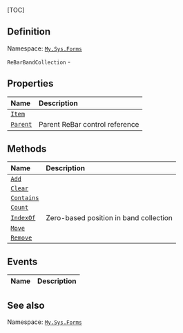 [TOC]
## Definition
Namespace: [`My.Sys.Forms`](My.Sys.Forms.md)

`ReBarBandCollection` - 

## Properties
|Name|Description|
| :------------ | :------------ |
|[`Item`]("ReBarBandCollection.Item.md")||
|[`Parent`]("ReBarBandCollection.Parent.md")|Parent ReBar control reference|

## Methods
|Name|Description|
| :------------ | :------------ |
|[`Add`]("ReBarBandCollection.Add.md")||
|[`Clear`]("ReBarBandCollection.Clear.md")||
|[`Contains`]("ReBarBandCollection.Contains.md")||
|[`Count`]("ReBarBandCollection.Count.md")||
|[`IndexOf`]("ReBarBandCollection.IndexOf.md")|Zero-based position in band collection|
|[`Move`]("ReBarBandCollection.Move.md")||
|[`Remove`]("ReBarBandCollection.Remove.md")||
## Events
|Name|Description|
| :------------ | :------------ |
## See also
Namespace: [`My.Sys.Forms`](My.Sys.Forms.md)
